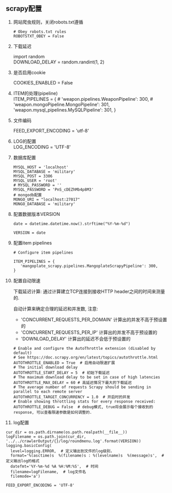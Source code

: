## scrapy配置

1. 网站爬虫规则，关闭robots.txt遵循
    ```
    # Obey robots.txt rules
    ROBOTSTXT_OBEY = False
    ```

2. 下载延迟  

    import random  
    DOWNLOAD_DELAY = random.randint(1, 2)
 
3. 是否启用cookie  

    COOKIES_ENABLED = False
4. ITEM的处理(pipeline)  
    ITEM_PIPELINES = {
    	# 'weapon.pipelines.WeaponPipeline': 300,
    	# 'weapon.mongoPipeline.MongoPipeline': 301,
    	'weapon.mysql_pipelines.MySQLPipeline': 301,
	}
5. 文件编码  

    FEED_EXPORT_ENCODING = 'utf-8'

6. LOG的配置  
    LOG_ENCODING = 'UTF-8'
    
7. 数据库配置  
	```
    MYSQL_HOST = 'localhost'  
	MYSQL_DATABASE = 'military'  
	MYSQL_POST = 3306  
	MYSQL_USER = 'root'  
	# MYSQL_PASSWORD = ''  
	MYSQL_PASSWORD = 'PnS_cDEZhMb4p8M3'  
	# mongodb配置  
	MONGO_URI = "localhost:27017"  
	MONGO_DATABASE = 'military'  
	```
	
8. 配置数据版本VERSION
    ```
    date = datetime.datetime.now().strftime("%Y-%m-%d")
    
    VERSION = date
    ```

9. 配置item pipelines
    ```
    # Configure item pipelines
    
    ITEM_PIPELINES = {
       'mangoplate_scrapy.pipelines.MangoplateScrapyPipeline': 300,
    }
    ```

10. 配置自动限速

    下载延迟计算: 通过计算建立TCP连接到接收HTTP header之间的时间来测量的.
    
    自动计算来确定合理的延迟和并发数, 注意: 
    - 'CONCURRENT_REQUESTS_PER_DOMAIN' 计算出的并发不高于预设置的
    - 'CONCURRENT_REQUESTS_PER_IP' 计算出的并发不高于预设置的
    - 'DOWNLOAD_DELAY' 计算出的延迟不会低于预设置的
    
    ```
    # Enable and configure the AutoThrottle extension (disabled by default)
    # See https://doc.scrapy.org/en/latest/topics/autothrottle.html
    AUTOTHROTTLE_ENABLED = True  # 启用自动限速扩展
    # The initial download delay
    AUTOTHROTTLE_START_DELAY = 5  # 初始下载延迟
    # The maximum download delay to be set in case of high latencies
    AUTOTHROTTLE_MAX_DELAY = 60 # 高延迟情况下最大的下载延迟
    # The average number of requests Scrapy should be sending in parallel to each remote server
    AUTOTHROTTLE_TARGET_CONCURRENCY = 1.0  # 开启时的并发
    # Enable showing throttling stats for every response received:
    AUTOTHROTTLE_DEBUG = False  # debug模式, true将会展示每个接收到的response, 可以查看限速参数是如何调整的.
    ```

11. log配置
```
cur_dir = os.path.dirname(os.path.realpath(__file__))
logFilename = os.path.join(cur_dir, '../../crawlerOutput/{}/log/roundmenu.log'.format(VERSION))
logging.basicConfig(
  level=logging.ERROR,  # 定义输出到文件的log级别，
  format='%(asctime)s  %(filename)s : %(levelname)s  %(message)s',  # 定义输出log的格式
  datefmt='%Y-%m-%d %A %H:%M:%S',  # 时间
  filename=logFilename,  # log文件名
  filemode='a')

FEED_EXPORT_ENCODING = 'UTF-8'
```


